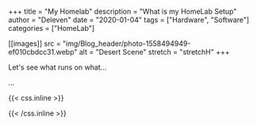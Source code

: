 +++
title = "My Homelab"
description = "What is my HomeLab Setup"
author = "Deleven"
date = "2020-01-04"
tags = ["Hardware", "Software"]
categories = ["HomeLab"]

[[images]]
  src = "img/Blog_header/photo-1558494949-ef010cbdcc31.webp"
  alt = "Desert Scene"
  stretch = "stretchH"
+++

<!-- ----------------------------------- -->
<!-- ---------- Text Snippet ----------- -->
<!-- ----------------------------------- -->

Let's see what runs on what...
<!--more-->
<!-- ################################### -->
<!-- ######## Full Blog Text ########### -->
<!-- ################################### -->
...  



<!-- +++++++++++++++++++++++++++++++++++ -->
<!-- ++++++++++ CSS-Styling ++++++++++++ -->
<!-- +++++++++++++++++++++++++++++++++++ -->

{{< css.inline >}}
<style>
.emojify {
	font-family: Apple Color Emoji,Segoe UI Emoji,NotoColorEmoji,Segoe UI Symbol,Android Emoji,EmojiSymbols;
	font-size: 2rem;
	vertical-align: middle;
}
@media screen and (max-width:650px) {
    .nowrap {
	display: block;
	margin: 25px 0;
}
}
</style>
{{< /css.inline >}}
